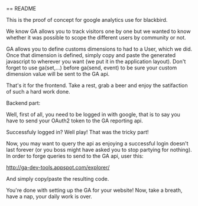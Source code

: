 == README

This is the proof of concept for google analytics use for blackbird.

We know GA allows you to track visitors one by one but we wanted to
know whether it was possible to scope the different users by community
or not.



GA allows you to define customs dimensions to had to a User, which
we did. Once that dimension is defined, simply copy and paste the
generated javascript to wherever you want (we put it in the application
layout).
Don't forget to use ga(set,...) before ga(send, event) to be sure your
custom dimension value will be sent to the GA api.

That's it for the frontend. Take a rest, grab a beer and enjoy the
satifaction of such a hard work done.

Backend part:

Well, first of all, you need to be logged in with google, that is to say
you have to send your OAuth2 token to the GA reporting api.

Successfuly logged in? Well play! That was the tricky part!

Now, you may want to query the api as enjoying a successful login doesn't
last forever (or you boss might have asked you to stop partying for nothing).
In order to forge queries to send to the GA api, user this:

http://ga-dev-tools.appspot.com/explorer/

And simply copy/paste the resulting code.

You're done with setting up the GA for your website! Now, take a breath,
have a nap, your daily work is over.